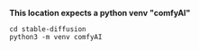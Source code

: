 **This location expects a python venv "comfyAI"**
```
cd stable-diffusion
python3 -m venv comfyAI
```
